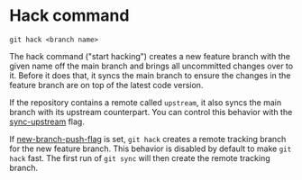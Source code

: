 # Hack command

```
git hack <branch name>
```

The hack command ("start hacking") creates a new feature branch with the given
name off the main branch and brings all uncommitted changes over to it. Before
it does that, it syncs the main branch to ensure the changes in the feature
branch are on top of the latest code version.

If the repository contains a remote called `upstream`, it also syncs the main
branch with its upstream counterpart. You can control this behavior with the
[sync-upstream](../configurations/sync-upstream.md) flag.

If [new-branch-push-flag](.new-branch-push-flag.md) is set, `git hack` creates a
remote tracking branch for the new feature branch. This behavior is disabled by
default to make `git hack` fast. The first run of `git sync` will then create
the remote tracking branch.
